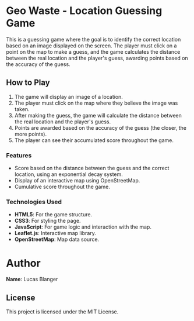 # Geo Waste - Location Guessing Game

This is a guessing game where the goal is to identify the correct location based on an image displayed on the screen. The player must click on a point on the map to make a guess, and the game calculates the distance between the real location and the player's guess, awarding points based on the accuracy of the guess.

## How to Play

1. The game will display an image of a location.
2. The player must click on the map where they believe the image was taken.
3. After making the guess, the game will calculate the distance between the real location and the player's guess.
4. Points are awarded based on the accuracy of the guess (the closer, the more points).
5. The player can see their accumulated score throughout the game.


### Features
- Score based on the distance between the guess and the correct location, using an exponential decay system.
- Display of an interactive map using OpenStreetMap.
- Cumulative score throughout the game.

### Technologies Used

- **HTML5**: For the game structure.
- **CSS3**: For styling the page.
- **JavaScript**: For game logic and interaction with the map.
- **Leaflet.js**: Interactive map library.
- **OpenStreetMap**: Map data source.


# Author

**Name**: Lucas Blanger

## License

This project is licensed under the MIT License.

